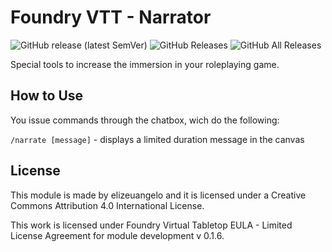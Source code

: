 # Foundry VTT - Narrator
![GitHub release (latest SemVer)](https://img.shields.io/github/downloads/elizeuangelo/fvtt-module-narrator-tools/total) 
![GitHub Releases](https://img.shields.io/github/downloads/elizeuangelo/fvtt-module-narrator-tools/latest/total)
![GitHub All Releases](https://img.shields.io/github/downloads/elizeuangelo/fvtt-module-narrator-tools/total?label=Downloads+total) 

Special tools to increase the immersion in your roleplaying game.

## How to Use

You issue commands through the chatbox, wich do the following:

`/narrate [message]` - displays a limited duration message in the canvas

## License
This module is made by elizeuangelo and it is licensed under a Creative Commons Attribution 4.0 International License.

This work is licensed under Foundry Virtual Tabletop EULA - Limited License Agreement for module development v 0.1.6.
